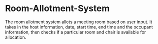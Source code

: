 # Room-Allotment-System
The room allotment system allots a meeting room based on user input. It takes in the host information, date, start time, end time and the occupant  information, then checks if a particular room and chair is available for allocation.

